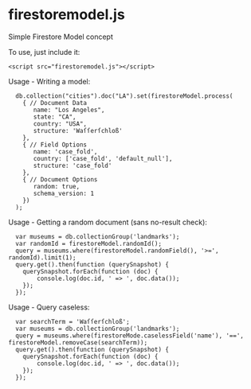 # firestoremodel.js
Simple Firestore Model concept

To use, just include it:
```
<script src="firestoremodel.js"></script>
```

Usage - Writing a model:
```
  db.collection("cities").doc("LA").set(firestoreModel.process(
    { // Document Data
       name: "Los Angeles",
       state: "CA",
       country: "USA",
       structure: 'Waſſerſchloß'
    },
    { // Field Options
       name: 'case_fold',
       country: ['case_fold', 'default_null'],
       structure: 'case_fold'
    },
    { // Document Options
       random: true,
       schema_version: 1
    })
  );
```

Usage - Getting a random document (sans no-result check):
```
  var museums = db.collectionGroup('landmarks');
  var randomId = firestoreModel.randomId();
  query = museums.where(firestoreModel.randomField(), '>=', randomId).limit(1);
  query.get().then(function (querySnapshot) {
    querySnapshot.forEach(function (doc) {
        console.log(doc.id, ' => ', doc.data());
    });
  });
```

Usage - Query caseless:
```
  var searchTerm = 'Waſſerſchloß';
  var museums = db.collectionGroup('landmarks');
  query = museums.where(firestoreMode.caselessField('name'), '==', firestoreModel.removeCase(searchTerm));
  query.get().then(function (querySnapshot) {
    querySnapshot.forEach(function (doc) {
        console.log(doc.id, ' => ', doc.data());
    });
  });
```
